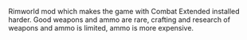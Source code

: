 Rimworld mod which makes the game with Combat Extended installed harder. Good weapons and ammo are rare, crafting and research of weapons and ammo is limited, ammo is more expensive.
